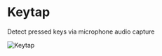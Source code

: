 # Keytap

Detect pressed keys via microphone audio capture

![Keytap](https://i.imgur.com/FXa60Pr.gif)
